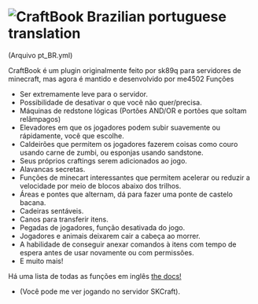 ![CraftBook](http://static.sk89q.com/readme/craftbook.png)
Brazilian portuguese translation
===========
(Arquivo pt_BR.yml)

CraftBook é um plugin originalmente feito por sk89q para servidores de minecraft, mas agora é mantido e desenvolvido por me4502
Funções
* Ser extremamente leve para o servidor.
* Possibilidade de desativar o que você não quer/precisa.
* Máquinas de redstone lógicas (Portões AND/OR e portões que soltam relâmpagos)
* Elevadores em que os jogadores podem subir suavemente ou rápidamente, você que escolhe.
* Caldeirões que permitem os jogadores fazerem coisas como couro usando carne de zumbi, ou esponjas usando sandstone.
* Seus próprios craftings serem adicionados ao jogo.
* Alavancas secretas.
* Funções de minecart interessantes que permitem acelerar ou reduzir a velocidade por meio de blocos abaixo dos trilhos.
* Áreas e pontes que alternam, dá para fazer uma ponte de castelo bacana.
* Cadeiras sentáveis.
* Canos para transferir itens.
* Pegadas de jogadores, função desativada do jogo.
* Jogadores e animais deixarem cair a cabeça ao morrer.
* A habilidade de conseguir anexar comandos à itens com tempo de espera antes de usar novamente ou com permissões.
* E muito mais!

Há uma lista de todas as funções em inglês [the docs!](http://enginehub.github.io/CraftBookDocs/)
* (Você pode me ver jogando no servidor SKCraft).

